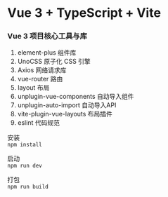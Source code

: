 # Vue 3 + TypeScript + Vite

### Vue 3 项目核心工具与库
1. element-plus 组件库
2. UnoCSS 原子化 CSS 引擎
3. Axios 网络请求库
4. vue-router 路由
5. layout 布局
6. unplugin-vue-components 自动导入组件
7. unplugin-auto-import 自动导入API
8. vite-plugin-vue-layouts 布局插件
9. eslint 代码规范


安装  
`npm install`  

启动  
`npm run dev`  

打包  
`npm run build`
